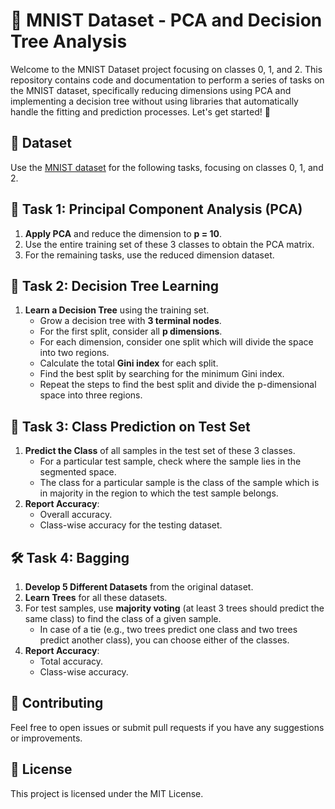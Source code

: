 # 🌳 MNIST Dataset - PCA and Decision Tree Analysis

Welcome to the MNIST Dataset project focusing on classes 0, 1, and 2. This repository contains code and documentation to perform a series of tasks on the MNIST dataset, specifically reducing dimensions using PCA and implementing a decision tree without using libraries that automatically handle the fitting and prediction processes. Let's get started! 🚀

## 📁 Dataset

Use the [MNIST dataset](https://storage.googleapis.com/tensorflow/tf-keras-datasets/mnist.npz) for the following tasks, focusing on classes 0, 1, and 2.

## 🧩 Task 1: Principal Component Analysis (PCA)

1. **Apply PCA** and reduce the dimension to **p = 10**.
2. Use the entire training set of these 3 classes to obtain the PCA matrix.
3. For the remaining tasks, use the reduced dimension dataset.

## 🌲 Task 2: Decision Tree Learning

1. **Learn a Decision Tree** using the training set.
   - Grow a decision tree with **3 terminal nodes**.
   - For the first split, consider all **p dimensions**.
   - For each dimension, consider one split which will divide the space into two regions.
   - Calculate the total **Gini index** for each split.
   - Find the best split by searching for the minimum Gini index.
   - Repeat the steps to find the best split and divide the p-dimensional space into three regions.

## 🧪 Task 3: Class Prediction on Test Set

1. **Predict the Class** of all samples in the test set of these 3 classes.
   - For a particular test sample, check where the sample lies in the segmented space.
   - The class for a particular sample is the class of the sample which is in majority in the region to which the test sample belongs.
2. **Report Accuracy**:
   - Overall accuracy.
   - Class-wise accuracy for the testing dataset.

## 🛠️ Task 4: Bagging

1. **Develop 5 Different Datasets** from the original dataset.
2. **Learn Trees** for all these datasets.
3. For test samples, use **majority voting** (at least 3 trees should predict the same class) to find the class of a given sample.
   - In case of a tie (e.g., two trees predict one class and two trees predict another class), you can choose either of the classes.
4. **Report Accuracy**:
   - Total accuracy.
   - Class-wise accuracy.


## 🤝 Contributing
Feel free to open issues or submit pull requests if you have any suggestions or improvements.

## 📄 License
This project is licensed under the MIT License.
